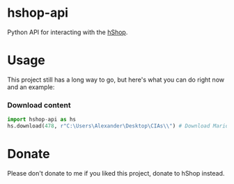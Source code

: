 # hshop-api
Python API for interacting with the [hShop](https://hshop.erista.me).
# Usage
This project still has a long way to go, but here's what you can do right now and an example:

### Download content
```py
import hshop-api as hs
hs.download(478, r"C:\Users\Alexander\Desktop\CIAs\\") # Download Mario Kart 7 (Legit CIA), and send the path where it's going to be located to the API. NB: you might have to put in 2 backslashes to escape the blackslash and maybe throw in an r at the beginning of the path string. It is how it is.
```

# Donate
Please don't donate to me if you liked this project, donate to hShop instead.